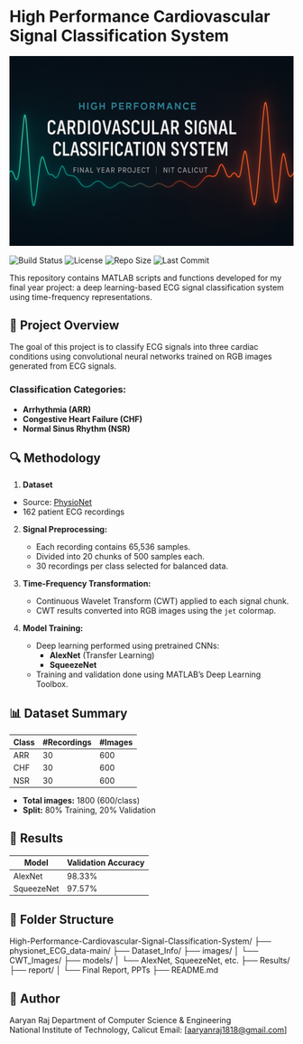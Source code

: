 # High Performance Cardiovascular Signal Classification System
![Banner](https://github.com/Aaryanraj1818/High-Performance-ECG-Classification/blob/main/banner.png?raw=true)

![Build Status](https://img.shields.io/badge/build-passing-brightgreen)
![License](https://img.shields.io/badge/license-MIT-blue)
![Repo Size](https://img.shields.io/github/repo-size/Aaryanraj1818/High-Performance-ECG-Classification)
![Last Commit](https://img.shields.io/github/last-commit/Aaryanraj1818/High-Performance-ECG-Classification)

This repository contains MATLAB scripts and functions developed for my final year project: a deep learning-based ECG signal classification system using time-frequency representations.

## 📌 Project Overview

The goal of this project is to classify ECG signals into three cardiac conditions using convolutional neural networks trained on RGB images generated from ECG signals.

### Classification Categories:
- **Arrhythmia (ARR)**
- **Congestive Heart Failure (CHF)**
- **Normal Sinus Rhythm (NSR)**

## 🔍 Methodology

1. **Dataset**
 - Source: [PhysioNet](https://physionet.org/)
- 162 patient ECG recordings

2. **Signal Preprocessing:**
   - Each recording contains 65,536 samples.
   - Divided into 20 chunks of 500 samples each.
   - 30 recordings per class selected for balanced data.

2. **Time-Frequency Transformation:**
   - Continuous Wavelet Transform (CWT) applied to each signal chunk.
   - CWT results converted into RGB images using the `jet` colormap.

3. **Model Training:**
   - Deep learning performed using pretrained CNNs:
     - **AlexNet** (Transfer Learning)
     - **SqueezeNet**
   - Training and validation done using MATLAB’s Deep Learning Toolbox.

## 📊 Dataset Summary

| Class | #Recordings | #Images |
|-------|-------------|---------|
| ARR   | 30          | 600     |
| CHF   | 30          | 600     |
| NSR   | 30          | 600     |

- **Total images:** 1800 (600/class)
- **Split:** 80% Training, 20% Validation

## 🧠 Results

| Model      | Validation Accuracy |
|------------|---------------------|
| AlexNet    | 98.33%              |
| SqueezeNet | 97.57%              |

## 📁 Folder Structure
High-Performance-Cardiovascular-Signal-Classification-System/
├── physionet_ECG_data-main/
├── Dataset_Info/
├── images/
│ └── CWT_Images/
├── models/
│ └── AlexNet, SqueezeNet, etc.
├── Results/
├── report/
│ └── Final Report, PPTs
├── README.md



## 👤 Author
Aaryan Raj
Department of Computer Science & Engineering  
National Institute of Technology, Calicut
Email: [aaryanraj1818@gmail.com]


